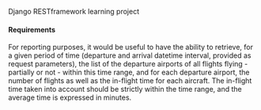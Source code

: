 Django RESTframework learning project


#### Requirements

For reporting purposes, it would be useful to have the ability to retrieve, for a given period of time (departure and arrival datetime interval, provided as request parameters), the list of the departure airports of all flights flying - partially or not - within this time range, and for each departure airport, the number of flights as well as the in-flight time for each aircraft. 
The in-flight time taken into account should be strictly within the time range, and the average time is expressed in minutes.


